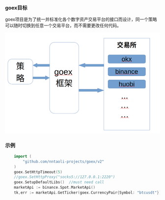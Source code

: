 ### goex目标

goex项目是为了统一并标准化各个数字资产交易平台的接口而设计，同一个策略可以随时切换到任意一个交易平台，而不需要更改任何代码。

![goex](goex_struct.png)
### 示例

```go
    import (
        "github.com/nntaoli-projects/goex/v2"
    )
    goex.SetHttpTimeout(5)
    //goex.SetHttpProxy("socks5://127.0.0.1:2220")
    goex.SetupDefaultLibs()  //must need call
    marketApi := binance.Spot.MarketApi()
    tk,err := marketApi.GetTicker(goex.CurrencyPair{Symbol: "btcusdt"})
```